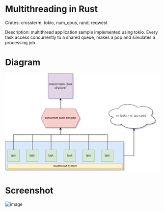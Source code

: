 # Multithreading in Rust
Crates: crossterm, tokio, num_cpus, rand, reqwest

Description: multithread application sample implemented using tokio. Every task access concurrently to a shared queue, makes a pop and simulates a processing job. 


# Diagram
![multithread](multithread.png)


# Screenshot
![image](https://user-images.githubusercontent.com/6343630/229403907-5ca8ec47-a756-4f6a-8074-b4698ce4cb49.png)
